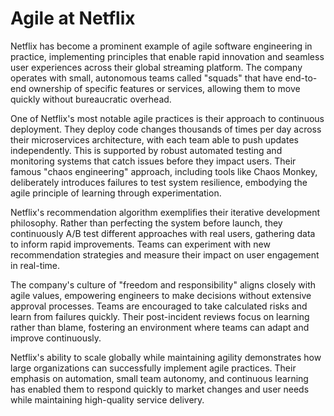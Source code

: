 # Agile at Netflix

Netflix has become a prominent example of agile software engineering in practice, implementing principles that enable rapid innovation and seamless user experiences across their global streaming platform. The company operates with small, autonomous teams called "squads" that have end-to-end ownership of specific features or services, allowing them to move quickly without bureaucratic overhead.

One of Netflix's most notable agile practices is their approach to continuous deployment. They deploy code changes thousands of times per day across their microservices architecture, with each team able to push updates independently. This is supported by robust automated testing and monitoring systems that catch issues before they impact users. Their famous "chaos engineering" approach, including tools like Chaos Monkey, deliberately introduces failures to test system resilience, embodying the agile principle of learning through experimentation.

Netflix's recommendation algorithm exemplifies their iterative development philosophy. Rather than perfecting the system before launch, they continuously A/B test different approaches with real users, gathering data to inform rapid improvements. Teams can experiment with new recommendation strategies and measure their impact on user engagement in real-time.

The company's culture of "freedom and responsibility" aligns closely with agile values, empowering engineers to make decisions without extensive approval processes. Teams are encouraged to take calculated risks and learn from failures quickly. Their post-incident reviews focus on learning rather than blame, fostering an environment where teams can adapt and improve continuously.

Netflix's ability to scale globally while maintaining agility demonstrates how large organizations can successfully implement agile practices. Their emphasis on automation, small team autonomy, and continuous learning has enabled them to respond quickly to market changes and user needs while maintaining high-quality service delivery.
